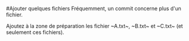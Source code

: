 #Ajouter quelques fichiers
Fréquemment, un commit concerne plus d'un fichier.

Ajoutez à la zone de préparation les fichier ~A.txt~, ~B.txt~ et ~C.txt~ (et seulement ces fichiers).

